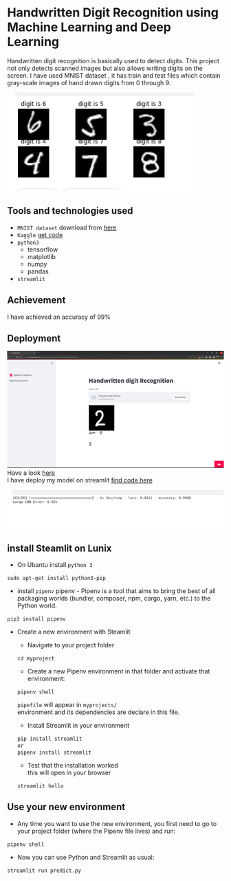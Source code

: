 # Handwritten Digit Recognition using Machine Learning and Deep Learning

Handwritten digit recognition  is basically used to detect digits. This project not only detects scanned images but also allows writing digits on the screen. I have used MNIST dataset , it has train and test files  which contain gray-scale images of hand drawn digits from 0 through 9.

![data](./images/data.png)

## Tools and technologies used

- `MNIST dataset` download from [here](https://www.kaggle.com/competitions/digit-recognizer/data)
- `Kaggle` [get code](https://www.kaggle.com/code/riyabisht/handdigitrecognition)
- `python3`
    - tensorflow
    - matplotlib
    - numpy 
    - pandas
- `streamlit` 

## Achievement  

I have achieved an accuracy of 99%

## Deployment

![result](./images/result.png)
Have a look [here](https://share.streamlit.io/riyabisht/handwrittendigit_recognition/predict.py) <br>
I have deploy my model on streamlit [find code here](predict.py)  

![accuracy](./images/accuracy.png)

## install Steamlit on Lunix

* On Ubantu install `python 3`

```
sudo apt-get install python3-pip
```
* install `pipenv`
pipenv - Pipenv is a tool that aims to bring the best of all packaging worlds (bundler, composer, npm, cargo, yarn, etc.) to the Python world. 

```
pip3 install pipenv
```
* Create a new environment with Steamlit
    
    - Navigate to your project folder
    ```
    cd myproject
    ```
    - Create a new Pipenv environment in that folder and activate that environment:
    ```
    pipenv shell
    ```
    `pipefile` will appear in `myprojects/`<br>
    environment and its dependencies are declare in this file.

    - Install Streamlit in your environment 
    ```
    pip install streamlit 
    or
    pipenv install streamlit
    ```
    - Test that the installation worked <br>this  will open in your browser
    ```
    streamlit hello
    ```

## Use your new environment

- Any time you want to use the new environment, you first need to go to your project folder (where the Pipenv file lives) and run:

```
pipenv shell
```
- Now you can use Python and Streamlit as usual:
```
streamlit run predict.py

```